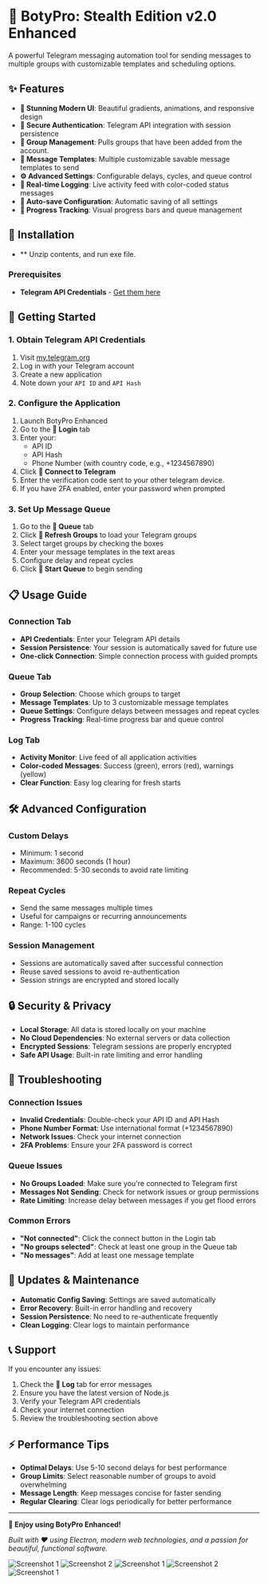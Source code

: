 # 🚀 BotyPro: Stealth Edition v2.0 Enhanced

A powerful Telegram messaging automation tool for sending messages to multiple groups with customizable templates and scheduling options.

## ✨ Features

- **🎨 Stunning Modern UI**: Beautiful gradients, animations, and responsive design
- **🔐 Secure Authentication**: Telegram API integration with session persistence
- **👥 Group Management**: Pulls groups that have been added from the account.
- **💌 Message Templates**: Multiple customizable savable message templates to send
- **⚙️ Advanced Settings**: Configurable delays, cycles, and queue control
- **📜 Real-time Logging**: Live activity feed with color-coded status messages
- **💾 Auto-save Configuration**: Automatic saving of all settings
- **🚀 Progress Tracking**: Visual progress bars and queue management

## 🔧 Installation

- ** Unzip contents, and run exe file.

### Prerequisites

- **Telegram API Credentials** - [Get them here](https://my.telegram.org/apps)

## 🎯 Getting Started

### 1. Obtain Telegram API Credentials

1. Visit [my.telegram.org](https://my.telegram.org/apps)
2. Log in with your Telegram account
3. Create a new application
4. Note down your `API ID` and `API Hash`

### 2. Configure the Application

1. Launch BotyPro Enhanced
2. Go to the **🔐 Login** tab
3. Enter your:
   - API ID
   - API Hash
   - Phone Number (with country code, e.g., +1234567890)
4. Click **🔗 Connect to Telegram**
5. Enter the verification code sent to your other telegram device.
6. If you have 2FA enabled, enter your password when prompted

### 3. Set Up Message Queue

1. Go to the **🚀 Queue** tab
2. Click **🔄 Refresh Groups** to load your Telegram groups
3. Select target groups by checking the boxes
4. Enter your message templates in the text areas
5. Configure delay and repeat cycles
6. Click **🚀 Start Queue** to begin sending

## 📋 Usage Guide

### Connection Tab
- **API Credentials**: Enter your Telegram API details
- **Session Persistence**: Your session is automatically saved for future use
- **One-click Connection**: Simple connection process with guided prompts

### Queue Tab
- **Group Selection**: Choose which groups to target
- **Message Templates**: Up to 3 customizable message templates
- **Queue Settings**: Configure delays between messages and repeat cycles
- **Progress Tracking**: Real-time progress bar and queue control

### Log Tab

- **Activity Monitor**: Live feed of all application activities
- **Color-coded Messages**: Success (green), errors (red), warnings (yellow)
- **Clear Function**: Easy log clearing for fresh starts

## 🛠️ Advanced Configuration

### Custom Delays
- Minimum: 1 second
- Maximum: 3600 seconds (1 hour)
- Recommended: 5-30 seconds to avoid rate limiting

### Repeat Cycles
- Send the same messages multiple times
- Useful for campaigns or recurring announcements
- Range: 1-100 cycles

### Session Management
- Sessions are automatically saved after successful connection
- Reuse saved sessions to avoid re-authentication
- Session strings are encrypted and stored locally

## 🔒 Security & Privacy

- **Local Storage**: All data is stored locally on your machine
- **No Cloud Dependencies**: No external servers or data collection
- **Encrypted Sessions**: Telegram sessions are properly encrypted
- **Safe API Usage**: Built-in rate limiting and error handling

## 🐛 Troubleshooting

### Connection Issues
- **Invalid Credentials**: Double-check your API ID and API Hash
- **Phone Number Format**: Use international format (+1234567890)
- **Network Issues**: Check your internet connection
- **2FA Problems**: Ensure your 2FA password is correct

### Queue Issues
- **No Groups Loaded**: Make sure you're connected to Telegram first
- **Messages Not Sending**: Check for network issues or group permissions
- **Rate Limiting**: Increase delay between messages if you get flood errors

### Common Errors
- **"Not connected"**: Click the connect button in the Login tab
- **"No groups selected"**: Check at least one group in the Queue tab
- **"No messages"**: Add at least one message template

## 🔄 Updates & Maintenance

- **Automatic Config Saving**: Settings are saved automatically
- **Error Recovery**: Built-in error handling and recovery
- **Session Persistence**: No need to re-authenticate frequently
- **Clean Logging**: Clear logs to maintain performance

## 📞 Support

If you encounter any issues:

1. Check the **📜 Log** tab for error messages
2. Ensure you have the latest version of Node.js
3. Verify your Telegram API credentials
4. Check your internet connection
5. Review the troubleshooting section above

## ⚡ Performance Tips

- **Optimal Delays**: Use 5-10 second delays for best performance
- **Group Limits**: Select reasonable number of groups to avoid overwhelming
- **Message Length**: Keep messages concise for faster sending
- **Regular Clearing**: Clear logs periodically for better performance

---

**🎉 Enjoy using BotyPro Enhanced!** 

*Built with ❤️ using Electron, modern web technologies, and a passion for beautiful, functional software.*

![Screenshot 1](1.png)
![Screenshot 2](2.png)
![Screenshot 1](3.png)
![Screenshot 2](4.png)
![Screenshot 1](5.png)
